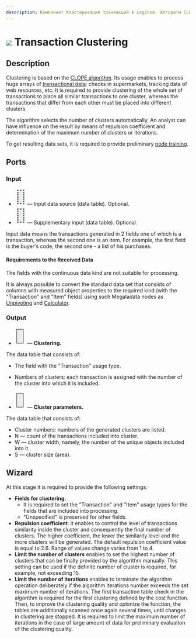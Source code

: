 ```yaml
---
description: Компонент Кластеризация транзакций в Loginom. Алгоритм CLOPE. Коэффициент отталкивания. Ограничение числа итераций. Мастер настройки.
---
```

# ![ ](./../../images/icons/components/clope_default.svg) Transaction Clustering

## Description

Clustering is based on the [CLOPE algorithm](https://loginom.ru/blog/clope). Its usage enables to process huge arrays of [transactional data](https://wiki.loginom.ru/articles/transaction.html): checks in supermarkets, tracking data of web resources, etc. It is required to provide clustering of the whole set of transactions to place all similar transactions to one cluster, whereas the transactions that differ from each other must be placed into different clusters.

The algorithm selects the number of clusters automatically. An analyst can have influence on the result by means of repulsion coefficient and determination of the maximum number of clusters or iterations.

To get resulting data sets, it is required to provide preliminary [node training](./../../workflow/training-processors.md).

## Ports

### Input

* ![ ](./../../images/icons/app/node/ports/inputs-optional/table_inactive.svg) — Input data source (data table). Optional.
* ![ ](./../../images/icons/app/node/ports/inputs-optional/table_inactive.svg) — Supplementary input (data table). Optional.

Input data means the transactions generated in 2 fields one of which is a transaction, whereas the second one is an item. For example, the first field is the buyer's code, the second one - a list of his purchases.

#### Requirements to the Received Data

The fields with the continuous data kind are not suitable for processing.

It is always possible to convert the standard data set that consists of columns with measured object properties to the required kind (with the "Transaction" and "Item" fields) using such Megaladata nodes as [Unpivoting](./../transformation/collapse-columns.md) and [Calculator](./../transformation/calc/README.md).


### Output

* ![ ](./../../images/icons/app/node/ports/outputs/table_inactive.svg) — **Clustering.**

The data table that consists of:

* The field with the "Transaction" usage type.
* Numbers of clusters: each transaction is assigned with the number of the cluster into which it is included.

* ![ ](./../../images/icons/app/node/ports/outputs/table_inactive.svg) — **Cluster parameters.**

The data table that consists of:

* Cluster numbers: numbers of the generated clusters are listed.
* N — count of the transactions included into cluster.
* W — cluster width, namely, the number of the unique objects included into it.
* S — cluster size (area).

## Wizard

At this stage it is required to provide the following settings:

* **Fields for clustering.**
   * It is required to set the "Transaction" and "Item" usage types for the fields that are included into processing.
   * "Unspecified" is preserved for other fields.
* **Repulsion coefficient**: it enables to control the level of transactions similarity inside the cluster and consequently the final number of clusters. The higher coefficient, the lower the similarity level and the more clusters will be generated. The default repulsion coefficient value is equal to 2.6. Range of values change varies from 1 to 4.
* **Limit the number of clusters** enables to set the highest number of clusters that can be finally provided by the algorithm manually. This setting can be used if the definite number of cluster is required, for example, not exceeding 15.
* **Limit the number of iterations** enables to terminate the algorithm operation deliberately if the algorithm iterations number exceeds the set maximum number of iterations. The first transaction table check in the algorithm is required for the first clustering defined by the cost function. Then, to improve the clustering quality and optimize the function, the tables are additionally scanned once again several times, until changes in clustering are stopped. It is required to limit the maximum number of iterations in the case of large amount of data for preliminary evaluation of the clustering quality.
